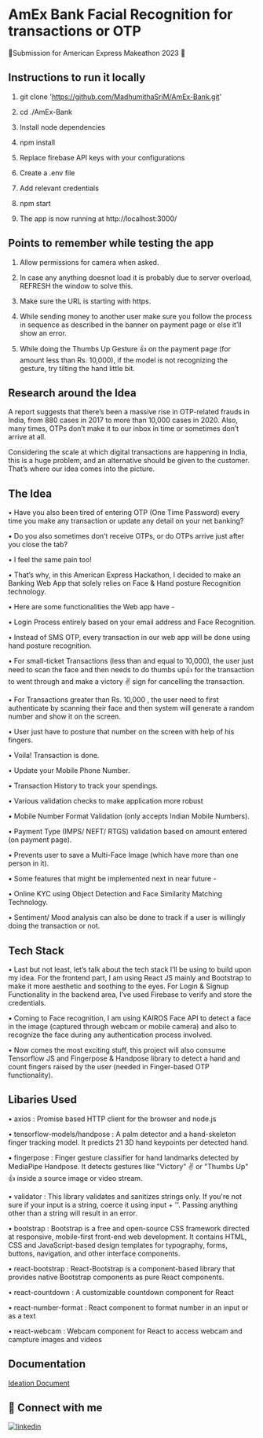 
# AmEx Bank Facial Recognition for transactions or OTP

🌟Submission for American Express Makeathon 2023 🌟




## Instructions to run it locally

1. git clone  'https://github.com/MadhumithaSriM/AmEx-Bank.git'

2. cd ./AmEx-Bank

3. Install node dependencies

4. npm install

5. Replace firebase API keys with your configurations

6. Create a .env file

7. Add relevant credentials 

8. npm start

9. The app is now running at http://localhost:3000/

## Points to remember while testing the app

1. Allow permissions for camera when asked.

2. In case any anything doesnot load it is probably due to server overload, REFRESH the window to solve this.

3. Make sure the URL is starting with https.

4. While sending money to another user make sure you follow the process in sequence as described in the banner on payment page or else it’ll show an error.

5. While doing the Thumbs Up Gesture 👍 on the payment page (for amount less than Rs. 10,000), if the model is not recognizing the gesture, try tilting the hand little bit.


## Research around the Idea

A report suggests that there’s been a massive rise in OTP-related frauds in India, from 880 cases in 2017 to more than 10,000 cases in 2020. Also, many times, OTPs don’t make it to our inbox in time or sometimes don’t arrive at all.

Considering the scale at which digital transactions are happening in India, this is a huge problem, and an alternative should be given to the customer. That’s where our idea comes into the picture.





## The Idea

• Have you also been tired of entering OTP (One Time Password) every time you make any transaction or update any detail on your net banking?

• Do you also sometimes don’t receive OTPs, or do OTPs arrive just after you close the tab?

• I feel the same pain too!

• That’s why, in this American Express Hackathon, I decided to make an Banking Web App that solely relies on Face & Hand posture Recognition technology.

• Here are some functionalities the Web app have -

• Login Process entirely based on your email address and Face Recognition.

• Instead of SMS OTP, every transaction in our web app will be done using hand posture recognition.

• For small-ticket Transactions (less than and equal to 10,000), the user just need to scan the face and then needs to do thumbs up👍 for the transaction to went through and make a victory ✌️ sign for cancelling the transaction.

• For Transactions greater than Rs. 10,000 , the user need to first authenticate by scanning their face and then system will generate a random number and show it on the screen. 

• User just have to posture that number on the screen with help of his fingers.

• Voila! Transaction is done.

• Update your Mobile Phone Number.

• Transaction History to track your spendings.

• Various validation checks to make application more robust

• Mobile Number Format Validation (only accepts Indian Mobile Numbers).

• Payment Type (IMPS/ NEFT/ RTGS) validation based on amount entered (on payment page).

• Prevents user to save a Multi-Face Image (which have more than one person in it).

• Some features that might be implemented next in near future -

• Online KYC using Object Detection and Face Similarity Matching Technology.

• Sentiment/ Mood analysis can also be done to track if a user is willingly doing the transaction or not.

## Tech Stack


• Last but not least, let’s talk about the tech stack I’ll be using to build upon my idea. For the frontend part, I am using React JS mainly and Bootstrap to make it more aesthetic and soothing to the eyes. For Login & Signup Functionality in the backend area, I’ve used Firebase to verify and store the credentials.

• Coming to Face recognition, I am using KAIROS Face API to detect a face in the image (captured through webcam or mobile camera) and also to recognize the face during any authentication process involved.

• Now comes the most exciting stuff, this project will also consume Tensorflow JS and Fingerpose & Handpose library to detect a hand and count fingers raised by the user (needed in Finger-based OTP functionality).



## Libaries Used


• axios : Promise based HTTP client for the browser and node.js

• tensorflow-models/handpose : A palm detector and a hand-skeleton finger tracking model. It predicts 21 3D hand keypoints per detected hand.

• fingerpose : Finger gesture classifier for hand landmarks detected by MediaPipe Handpose. It detects gestures like "Victory" ✌️ or "Thumbs Up" 👍 inside a source image or video stream.

• validator : This library validates and sanitizes strings only. If you're not sure if your input is a string, coerce it using input + ''. Passing anything other than a string will result in an error.

• bootstrap : Bootstrap is a free and open-source CSS framework directed at responsive, mobile-first front-end web development. It contains HTML, CSS and JavaScript-based design templates for typography, forms, buttons, navigation, and other interface components.

• react-bootstrap : React-Bootstrap is a component-based library that provides native Bootstrap components as pure React components.

• react-countdown : A customizable countdown component for React

• react-number-format : React component to format number in an input or as a text

• react-webcam : Webcam component for React to access webcam and campture images and videos



## Documentation

[Ideation Document](https://docs.google.com/document/d/1vjnRXz1xJc0t0TuXG265XJB6qwfX4Nt2IopFpPfGLL4/edit?usp=sharing)


## 🔗 Connect with me

[![linkedin](https://img.shields.io/badge/linkedin-0A66C2?style=for-the-badge&logo=linkedin&logoColor=white)](https://www.linkedin.com/in/madhumitha-sri-m-9b0111210/)



